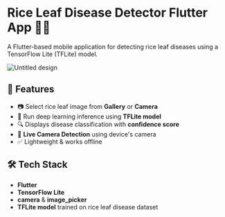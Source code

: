 # Rice Leaf Disease Detector Flutter App 🌾📱

A Flutter-based mobile application for detecting rice leaf diseases using a TensorFlow Lite (TFLite) model.

![Untitled design](https://github.com/user-attachments/assets/b06a51cd-8580-4f52-9fd2-8b35054f27a8)

## 🚀 Features

- 📷 Select rice leaf image from **Gallery** or **Camera**
- 🤖 Run deep learning inference using **TFLite model**
- 🔍 Displays disease classification with **confidence score**
- 📡 **Live Camera Detection** using device's camera
- ✅ Lightweight & works offline

## 🛠️ Tech Stack

- **Flutter**
- **TensorFlow Lite**
- **camera** & **image_picker**
- **TFLite model** trained on rice leaf disease dataset
